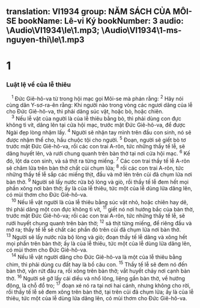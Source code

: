 translation: VI1934
group: NĂM SÁCH CỦA MÔI-SE
bookName: Lê-vi Ký 
bookNumber: 3
audio: \Audio\VI1934\le\1.mp3; \Audio\VI1934\1-ms-nguyen-thi\le\1.mp3
-------

<div class="title"><h1>1</h1><h3>Luật lệ về của lễ thiêu</h3></div>
<span class="verse le_1_1"> <sup>1</sup> Đức Giê-hô-va từ trong hội mạc gọi Môi-se mà phán rằng: </span>
<span class="verse le_1_2"><sup>2</sup> Hãy nói cùng dân Y-sơ-ra-ên rằng: Khi người nào trong vòng các ngươi dâng của lễ cho Đức Giê-hô-va, thì phải dâng súc vật, hoặc bò, hoặc chiên. <br/></span>
<span class="verse le_1_3"> <sup>3</sup> Nếu lễ vật của người là của lễ thiêu bằng bò, thì phải dùng con đực không tì vít, dâng lên tại cửa hội mạc, trước mặt Đức Giê-hô-va, để được Ngài đẹp lòng nhậm lấy. </span>
<span class="verse le_1_4"><sup>4</sup> Người sẽ nhận tay mình trên đầu con sinh, nó sẽ được nhậm thế cho, hầu chuộc tội cho người. </span>
<span class="verse le_1_5"><sup>5</sup> Đoạn, người sẽ giết bò tơ trước mặt Đức Giê-hô-va, rồi các con trai A-rôn, tức những thầy tế lễ, sẽ dâng huyết lên, và rưới chung quanh trên bàn thờ tại nơi cửa hội mạc. </span>
<span class="verse le_1_6"><sup>6</sup> Kế đó, lột da con sinh, và sả thịt ra từng miếng. </span>
<span class="verse le_1_7"><sup>7</sup> Các con trai thầy tế lễ A-rôn sẽ châm lửa trên bàn thờ chất củi chụm lửa; </span>
<span class="verse le_1_8"><sup>8</sup> rồi các con trai A-rôn, tức những thầy tế lễ sắp các miếng thịt, đầu và mỡ lên trên củi đã chụm lửa nơi bàn thờ. </span>
<span class="verse le_1_9"><sup>9</sup> Người sẽ lấy nước rửa bộ lòng và giò, rồi thầy tế lễ đem hết mọi phần xông nơi bàn thờ; ấy là của lễ thiêu, tức một của lễ dùng lửa dâng lên, có mùi thơm cho Đức Giê-hô-va. <br/></span>
<span class="verse le_1_10"> <sup>10</sup> Nếu lễ vật người là của lễ thiêu bằng súc vật nhỏ, hoặc chiên hay dê, thì phải dâng một con đực không tì vít, </span>
<span class="verse le_1_11"><sup>11</sup> giết nó nơi hướng bắc của bàn thờ, trước mặt Đức Giê-hô-va; rồi các con trai A-rôn, tức những thầy tế lễ, sẽ rưới huyết chung quanh trên bàn thờ; </span>
<span class="verse le_1_12"><sup>12</sup> sả thịt từng miếng, để riêng đầu và mỡ ra; thầy tế lễ sẽ chất các phần đó trên củi đã chụm lửa nơi bàn thờ. </span>
<span class="verse le_1_13"><sup>13</sup> Người sẽ lấy nước rửa bộ lòng và giò; đoạn thầy tế lễ dâng và xông hết mọi phần trên bàn thờ; ấy là của lễ thiêu, tức một của lễ dùng lửa dâng lên, có mùi thơm cho Đức Giê-hô-va. <br/></span>
<span class="verse le_1_14"> <sup>14</sup> Nếu lễ vật người dâng cho Đức Giê-hô-va là một của lễ thiêu bằng chim, thì phải dùng cu đất hay là bồ câu con. </span>
<span class="verse le_1_15"><sup>15</sup> Thầy tế lễ sẽ đem nó đến bàn thờ, vặn rứt đầu ra, rồi xông trên bàn thờ; vắt huyết chảy nơi cạnh bàn thờ. </span>
<span class="verse le_1_16"><sup>16</sup> Người sẽ gỡ lấy cái diều và nhổ lông, liệng gần bàn thờ, về hướng đông, là chỗ đổ tro; </span>
<span class="verse le_1_17"><sup>17</sup> đoạn xé nó ra tại nơi hai cánh, nhưng không cho rời, rồi thầy tế lễ sẽ đem xông trên bàn thờ, tại trên củi đã chụm lửa; ấy là của lễ thiêu, tức một của lễ dùng lửa dâng lên, có mùi thơm cho Đức Giê-hô-va. <br/></span>
